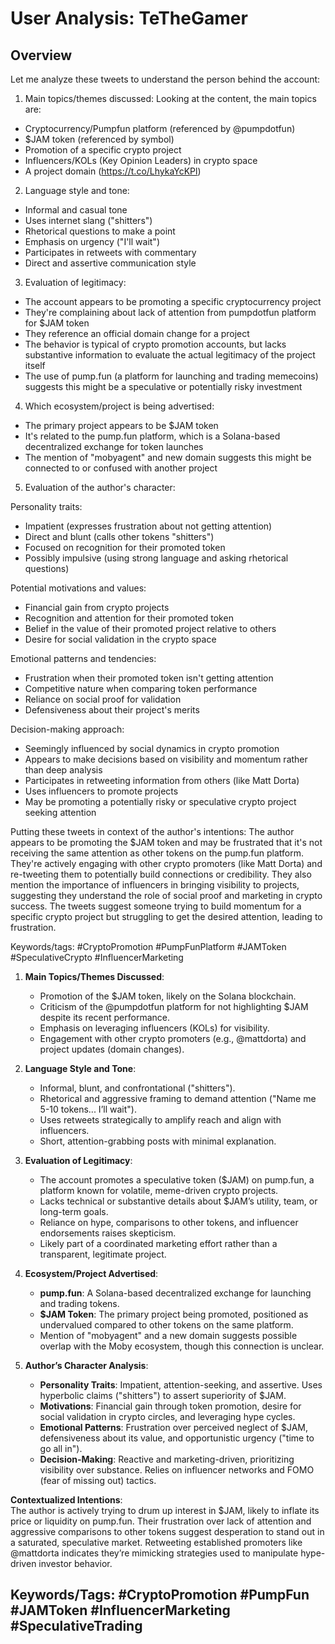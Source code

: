 # User Analysis: TeTheGamer

## Overview

<think>
Let me analyze these tweets to understand the person behind the account:

1. Main topics/themes discussed:
Looking at the content, the main topics are:
- Cryptocurrency/Pumpfun platform (referenced by @pumpdotfun)
- $JAM token (referenced by symbol)
- Promotion of a specific crypto project
- Influencers/KOLs (Key Opinion Leaders) in crypto space
- A project domain (https://t.co/LhykaYcKPl)

2. Language style and tone:
- Informal and casual tone
- Uses internet slang ("shitters")
- Rhetorical questions to make a point
- Emphasis on urgency ("I'll wait")
- Participates in retweets with commentary
- Direct and assertive communication style

3. Evaluation of legitimacy:
- The account appears to be promoting a specific cryptocurrency project
- They're complaining about lack of attention from pumpdotfun platform for $JAM token
- They reference an official domain change for a project
- The behavior is typical of crypto promotion accounts, but lacks substantive information to evaluate the actual legitimacy of the project itself
- The use of pump.fun (a platform for launching and trading memecoins) suggests this might be a speculative or potentially risky investment

4. Which ecosystem/project is being advertised:
- The primary project appears to be $JAM token
- It's related to the pump.fun platform, which is a Solana-based decentralized exchange for token launches
- The mention of "mobyagent" and new domain suggests this might be connected to or confused with another project

5. Evaluation of the author's character:

Personality traits:
- Impatient (expresses frustration about not getting attention)
- Direct and blunt (calls other tokens "shitters")
- Focused on recognition for their promoted token
- Possibly impulsive (using strong language and asking rhetorical questions)

Potential motivations and values:
- Financial gain from crypto projects
- Recognition and attention for their promoted token
- Belief in the value of their promoted project relative to others
- Desire for social validation in the crypto space

Emotional patterns and tendencies:
- Frustration when their promoted token isn't getting attention
- Competitive nature when comparing token performance
- Reliance on social proof for validation
- Defensiveness about their project's merits

Decision-making approach:
- Seemingly influenced by social dynamics in crypto promotion
- Appears to make decisions based on visibility and momentum rather than deep analysis
- Participates in retweeting information from others (like Matt Dorta)
- Uses influencers to promote projects
- May be promoting a potentially risky or speculative crypto project seeking attention

Putting these tweets in context of the author's intentions:
The author appears to be promoting the $JAM token and may be frustrated that it's not receiving the same attention as other tokens on the pump.fun platform. They're actively engaging with other crypto promoters (like Matt Dorta) and re-tweeting them to potentially build connections or credibility. They also mention the importance of influencers in bringing visibility to projects, suggesting they understand the role of social proof and marketing in crypto success. The tweets suggest someone trying to build momentum for a specific crypto project but struggling to get the desired attention, leading to frustration.

Keywords/tags:
#CryptoPromotion #PumpFunPlatform #JAMToken #SpeculativeCrypto #InfluencerMarketing
</think>

1. **Main Topics/Themes Discussed**:  
   - Promotion of the $JAM token, likely on the Solana blockchain.  
   - Criticism of the @pumpdotfun platform for not highlighting $JAM despite its recent performance.  
   - Emphasis on leveraging influencers (KOLs) for visibility.  
   - Engagement with other crypto promoters (e.g., @mattdorta) and project updates (domain changes).  

2. **Language Style and Tone**:  
   - Informal, blunt, and confrontational ("shitters").  
   - Rhetorical and aggressive framing to demand attention ("Name me 5-10 tokens... I’ll wait").  
   - Uses retweets strategically to amplify reach and align with influencers.  
   - Short, attention-grabbing posts with minimal explanation.  

3. **Evaluation of Legitimacy**:  
   - The account promotes a speculative token ($JAM) on pump.fun, a platform known for volatile, meme-driven crypto projects.  
   - Lacks technical or substantive details about $JAM’s utility, team, or long-term goals.  
   - Reliance on hype, comparisons to other tokens, and influencer endorsements raises skepticism.  
   - Likely part of a coordinated marketing effort rather than a transparent, legitimate project.  

4. **Ecosystem/Project Advertised**:  
   - **pump.fun**: A Solana-based decentralized exchange for launching and trading tokens.  
   - **$JAM Token**: The primary project being promoted, positioned as undervalued compared to other tokens on the same platform.  
   - Mention of "mobyagent" and a new domain suggests possible overlap with the Moby ecosystem, though this connection is unclear.  

5. **Author’s Character Analysis**:  
   - **Personality Traits**: Impatient, attention-seeking, and assertive. Uses hyperbolic claims ("shitters") to assert superiority of $JAM.  
   - **Motivations**: Financial gain through token promotion, desire for social validation in crypto circles, and leveraging hype cycles.  
   - **Emotional Patterns**: Frustration over perceived neglect of $JAM, defensiveness about its value, and opportunistic urgency ("time to go all in").  
   - **Decision-Making**: Reactive and marketing-driven, prioritizing visibility over substance. Relies on influencer networks and FOMO (fear of missing out) tactics.  

**Contextualized Intentions**:  
The author is actively trying to drum up interest in $JAM, likely to inflate its price or liquidity on pump.fun. Their frustration over lack of attention and aggressive comparisons to other tokens suggest desperation to stand out in a saturated, speculative market. Retweeting established promoters like @mattdorta indicates they’re mimicking strategies used to manipulate hype-driven investor behavior.  

**Keywords/Tags**: #CryptoPromotion #PumpFun #JAMToken #InfluencerMarketing #SpeculativeTrading
---
